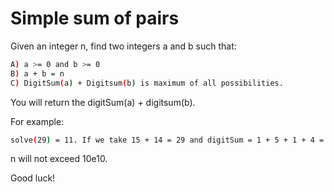 # Simple sum of pairs

Given an integer n, find two integers a and b such that:

```bash
A) a >= 0 and b >= 0
B) a + b = n
C) DigitSum(a) + Digitsum(b) is maximum of all possibilities.
```

You will return the digitSum(a) + digitsum(b).

For example:

```bash
solve(29) = 11. If we take 15 + 14 = 29 and digitSum = 1 + 5 + 1 + 4 = 11. There is no larger outcome.
```

n will not exceed 10e10.

Good luck!
